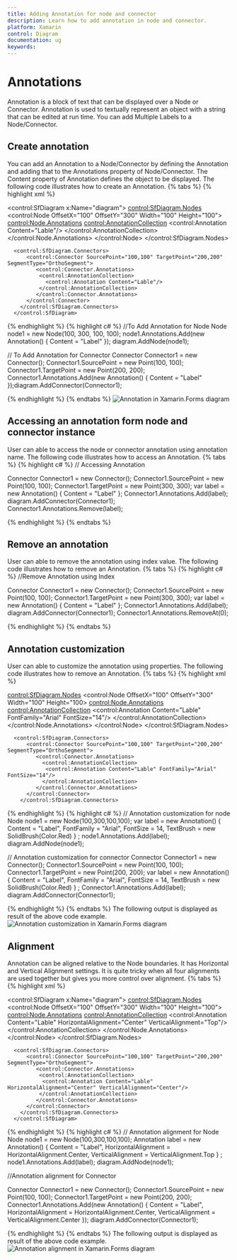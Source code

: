 ```yaml
---
title: Adding Annotation for node and connector 
description: Learn how to add annotation in node and connector.
platform: Xamarin
control: Diagram
documentation: ug
keywords: 
---
```


# Annotations
Annotation is a block of text that can be displayed over a Node or Connector. Annotation is used to textually represent an object with a string that can be edited at run time. 
You can add Multiple Labels to a Node/Connector.

## Create annotation
You can add an Annotation to a Node/Connector by defining the Annotation and adding that to the Annotations property of Node/Connector. The Content property of Annotation defines the object to be displayed. The following code illustrates how to create an Annotation.
{% tabs %}
{% highlight xml %}
<!-- To Add Annotation for Node -->
<control:SfDiagram x:Name="diagram">
        <control:SfDiagram.Nodes>
          <control:Node OffsetX="100" OffsetY="300" Width="100" Height="100">
             <control:Node.Annotations>
              <control:AnnotationCollection>
                <control:Annotation Content="Lable"/>
              </control:AnnotationCollection>
             </control:Node.Annotations>
          </control:Node>
        </control:SfDiagram.Nodes>

<!-- To Add Annotation for Connector-->
      <control:SfDiagram.Connectors>
          <control:Connector SourcePoint="100,100" TargetPoint="200,200" SegmentType="OrthoSegment">
             <control:Connector.Annotations>
              <control:AnnotationCollection>
                <control:Annotation Content="Lable"/>
              </control:AnnotationCollection>
             </control:Connector.Annotations>
          </control:Connector>
        </control:SfDiagram.Connectors>
      </control:SfDiagram>
{% endhighlight %}
{% highlight c# %}
//To Add Annotation for Node
Node node1 = new Node(100, 300, 100, 100);
node1.Annotations.Add(new Annotation() { Content = "Label" });
diagram.AddNode(node1);

// To Add Annotation for Connector
Connector Connector1 = new Connector();
Connector1.SourcePoint = new Point(100, 100);
Connector1.TargetPoint = new Point(200, 200);
Connector1.Annotations.Add(new Annotation() { Content = "Label" });diagram.AddConnector(Connector1);

{% endhighlight %}
{% endtabs %}
![Annotation in Xamarin.Forms diagram](Annotation_images/Annotation_img1.jpeg)

## Accessing an annotation form node and connector instance
User can able to access the node or connector annotation using annotation name. The following code illustrates how to access an Annotation.
{% tabs %}
{% highlight c# %}
// Accessing Annotation 

Connector Connector1 = new Connector();
Connector1.SourcePoint = new Point(100, 100);
Connector1.TargetPoint = new Point(300, 300);
var label = new Annotation() { Content = "Label" };
Connector1.Annotations.Add(label);
diagram.AddConnector(Connector1);
Connector1.Annotations.Remove(label);

{% endhighlight %}
{% endtabs %}

## Remove an annotation
User can able to remove the annotation using index value. The following code illustrates how to remove an Annotation.
{% tabs %}
{% highlight c# %}
//Remove Annotation using Index

Connector Connector1 = new Connector();
Connector1.SourcePoint = new Point(100, 100);
Connector1.TargetPoint = new Point(300, 300);
var label = new Annotation() { Content = "Label" };
Connector1.Annotations.Add(label);
diagram.AddConnector(Connector1);
Connector1.Annotations.RemoveAt(0);

{% endhighlight %}
{% endtabs %}

## Annotation customization
User can able to customize the annotation using properties. The following code illustrates how to remove an Annotation.
{% tabs %}
{% highlight xml %}
<!-- Annotation customization for node -->
<control:SfDiagram.Nodes>
          <control:Node OffsetX="100" OffsetY="300"  Width="100" Height="100>
             <control:Node.Annotations>
              <control:AnnotationCollection>
               <control:Annotation Content="Lable" FontFamily="Arial" FontSize="14"/>
              </control:AnnotationCollection>
             </control:Node.Annotations>
          </control:Node>
        </control:SfDiagram.Nodes>
<!-- Annotation customization for connector -->
      <control:SfDiagram.Connectors>
          <control:Connector SourcePoint="100,100" TargetPoint="200,200" SegmentType="OrthoSegment">
             <control:Connector.Annotations>
               <control:AnnotationCollection>
                <control:Annotation Content="Lable" FontFamily="Arial" FontSize="14"/>
               </ontrol:AnnotationCollection>
             </control:Connector.Annotations>
          </control:Connector>
        </control:SfDiagram.Connectors>

{% endhighlight %}
{% highlight c# %}
// Annotation customization for node 
Node node1 = new Node(100,300,100,100);
var label = new Annotation()
{
  Content = "Label",
  FontFamily = "Arial",
  FontSize = 14,
  TextBrush = new SolidBrush(Color.Red)
} ;
node1.Annotations.Add(label);
diagram.AddNode(node1);

// Annotation customization for connector 
Connector Connector1 = new Connector();
Connector1.SourcePoint = new Point(100, 100);
Connector1.TargetPoint = new Point(200, 200);
var label = new Annotation()	
{
  Content = "Label",
  FontFamily = "Arial",
  FontSize = 14,
  TextBrush = new SolidBrush(Color.Red)
} ;
Connector1.Annotations.Add(label);
diagram.AddConnector(Connector1);

{% endhighlight %}
{% endtabs %}
The following output is displayed as result of the above code example.
![Annotation customization in Xamarin.Forms diagram](Annotation_images/Annotation_img2.jpeg)

## Alignment
Annotation can be aligned relative to the Node boundaries. It has Horizontal and Vertical Alignment settings. It is quite tricky when all four alignments are used together but gives you more control over alignment.
{% tabs %}
{% highlight xml %}
<!--Annotation alignment for Node-->
<control:SfDiagram x:Name="diagram">
        <control:SfDiagram.Nodes>
          <control:Node OffsetX="100" OffsetY="300"  Width="100" Height="100">
             <control:Node.Annotations>
              <control:AnnotationCollection>
               <control:Annotation Content="Lable" HorizontalAlignment="Center" VerticalAlignment="Top"/>
              </control:AnnotationCollection>
             </control:Node.Annotations>
          </control:Node>
        </control:SfDiagram.Nodes>

<!--Annotation alignment for connector --> 
      <control:SfDiagram.Connectors>
          <control:Connector SourcePoint="100,100" TargetPoint="200,200" SegmentType="OrthoSegment">
             <control:Connector.Annotations>
              <control:AnnotationCollection>
               <control:Annotation Content="Lable" HorizontalAlignment="Center" VerticalAlignment="Center"/>
              </control:AnnotationCollection>
             </control:Connector.Annotations>
          </control:Connector>
        </control:SfDiagram.Connectors>
      </control:SfDiagram>
{% endhighlight %}
{% highlight c# %}
// Annotation alignment for Node
Node node1 = new Node(100,300,100,100);
Annotation label = new Annotation()
{
       Content = "Label",
       HorizontalAlignment = HorizontalAlignment.Center,
      VerticalAlignment = VerticalAlignment.Top
} ;
node1.Annotations.Add(label);
diagram.AddNode(node1);

//Annotation alignment for Connector

Connector Connector1 = new Connector();
Connector1.SourcePoint = new Point(100, 100);
Connector1.TargetPoint = new Point(200, 200);
Connector1.Annotations.Add(new Annotation() { Content = "Label", HorizontalAlignment = HorizontalAlignment.Center,
      VerticalAlignment = VerticalAlignment.Center
 });
diagram.AddConnector(Connector1);


{% endhighlight %}
{% endtabs %}
The following output is displayed as result of the above code example.
![Annotation alignment in Xamarin.Forms diagram](Annotation_images/Annotation_img3.jpeg)

